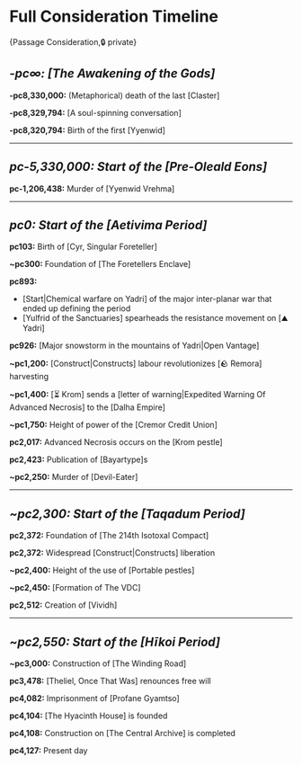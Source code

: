 # Full Consideration Timeline

{Passage Consideration,🔒 private}

## ***-pc∞:** [The Awakening of the Gods]*

**-pc8,330,000:** (Metaphorical) death of the last [Claster]

**-pc8,329,794:** [A soul-spinning conversation]

**-pc8,320,794:** Birth of the first [Yyenwid]

---

## ***pc-5,330,000:** Start of the [Pre-Oleald Eons]*

**pc-1,206,438:** Murder of [Yyenwid Vrehma]

---

## ***pc0:** Start of the [Aetivima Period]*

**pc103:** Birth of [Cyr, Singular Foreteller]

**~pc300:** Foundation of [The Foretellers Enclave]

**pc893:**
- [Start|Chemical warfare on Yadri] of the major inter-planar war that ended up defining the period
- [Yulfrid of the Sanctuaries] spearheads the resistance movement on [⛰️ Yadri]

**pc926:** [Major snowstorm in the mountains of Yadri|Open Vantage]

**~pc1,200:** [Construct|Constructs] labour revolutionizes [🪨 Remora] harvesting

**~pc1,400:** [⏳ Krom] sends a [letter of warning|Expedited Warning Of Advanced Necrosis] to the [Dalha Empire]

**~pc1,750:** Height of power of the [Cremor Credit Union]

**pc2,017:** Advanced Necrosis occurs on the [Krom pestle]

**pc2,423:** Publication of [Bayartype]s

**~pc2,250:** Murder of [Devil-Eater]

---

## ***~pc2,300:** Start of the [Taqadum Period]*

**pc2,372:** Foundation of [The 214th Isotoxal Compact]

**pc2,372:** Widespread [Construct|Constructs] liberation

**~pc2,400:** Height of the use of [Portable pestles]

**~pc2,450:** [Formation of The VDC]

**pc2,512:** Creation of [Vividh]

---

## ***~pc2,550:** Start of the [Hīkoi Period]*

**~pc3,000:** Construction of [The Winding Road]

**pc3,478:** [Theliel, Once That Was] renounces free will

**pc4,082:** Imprisonment of [Profane Gyamtso]

**pc4,104:** [The Hyacinth House] is founded

**pc4,108:** Construction on [The Central Archive] is completed

**pc4,127:** Present day
